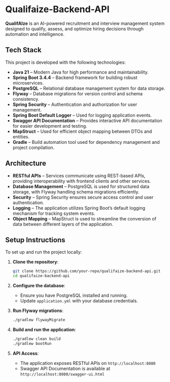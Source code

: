 # Qualifaize-Backend-API

**QualifAIze** is an AI-powered recruitment and interview management system designed to qualify, assess, and optimize hiring decisions through automation and intelligence.

## Tech Stack

This project is developed with the following technologies:

- **Java 21** – Modern Java for high performance and maintainability.
- **Spring Boot 3.4.4** – Backend framework for building robust microservices.
- **PostgreSQL** – Relational database management system for data storage.
- **Flyway** – Database migrations for version control and schema consistency.
- **Spring Security** – Authentication and authorization for user management.
- **Spring Boot Default Logger** – Used for logging application events.
- **Swagger API Documentation** – Provides interactive API documentation for easier development and testing.
- **MapStruct** – Used for efficient object mapping between DTOs and entities.
- **Gradle** – Build automation tool used for dependency management and project compilation.

## Architecture

- **RESTful APIs** – Services communicate using REST-based APIs, providing interoperability with frontend clients and other services.
- **Database Management** – PostgreSQL is used for structured data storage, with Flyway handling schema migrations efficiently.
- **Security** – Spring Security ensures secure access control and user authentication.
- **Logging** – The application utilizes Spring Boot’s default logging mechanism for tracking system events.
- **Object Mapping** – MapStruct is used to streamline the conversion of data between different layers of the application.

## Setup Instructions

To set up and run the project locally:

1. **Clone the repository**:
   ```sh
   git clone https://github.com/your-repo/qualifaize-backend-api.git
   cd qualifaize-backend-api
   ```

2. **Configure the database**:
    - Ensure you have PostgreSQL installed and running.
    - Update `application.yml` with your database credentials.

3. **Run Flyway migrations**:
   ```sh
   ./gradlew flywayMigrate
   ```

4. **Build and run the application**:
   ```sh
   ./gradlew clean build
   ./gradlew bootRun
   ```

5. **API Access**:
    - The application exposes RESTful APIs on `http://localhost:8080`
    - Swagger API Documentation is available at `http://localhost:8080/swagger-ui.html`